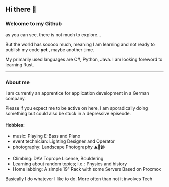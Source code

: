 ## Hi there 👋

### Welcome to my Github

as you can see, there is not much to explore...

But the world has sooooo much, meaning I am learning and not ready to publish my code **yet** , maybe another time.

My primarily used languages are C#, Python, Java. 
I am looking foreword to learning Rust.

---

### About me

I am currently an apprentice for application development in a German company.

Please if you expect me to be active on here, I am sporadically doing something but could also be stuck in
a depressive episeode.
<!-- 
ASD 
ADHD / ADD 
Anxiety
🌈🏳️‍🌈🏳️‍⚧️🌅
Non Binary / Agender/ Gernderfluid (Fluidflux) :)
Trans 🏳️‍⚧️

🧡💛🤍🩵💙

Asexual 🖤🩶🤍💜
Aromantic💚🤍🩶🖤

Basically I now have to Be Cliche and say I use Arch btw. with Hyperland and Programm in Rust lol

-->

#### Hobbies:
- music: Playing E-Bass and Piano
- event technician: Lighting Designer and Operator
- photography: Landscape Photography ⛰️📸📹
<!-- Go check out my insta :)-->
- Climbing: DAV Toprope License, Bouldering
- Learning about random topics; i.e.: Physics and history
- Home labbing: A simple 19" Rack with some Servers Based on Proxmox
<!-- Some pictures-->
Basically I do whatever I like to do. More often than not it involves Tech 



<!--
**drachenfliger13/drachenfliger13** is a ✨ _special_ ✨ repository because its `README.md` (this file) appears on your GitHub profile.

Here are some ideas to get you started:

- 🔭 I’m currently working on ...
- 🌱 I’m currently learning ...
- 👯 I’m looking to collaborate on ...
- 🤔 I’m looking for help with ...
- 💬 Ask me about ...
- 📫 How to reach me: ...
- 😄 Pronouns: ...
- ⚡ Fun fact: ...
-->
